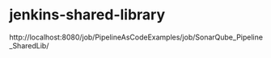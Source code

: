 # jenkins-shared-library

http://localhost:8080/job/PipelineAsCodeExamples/job/SonarQube_Pipeline_SharedLib/
